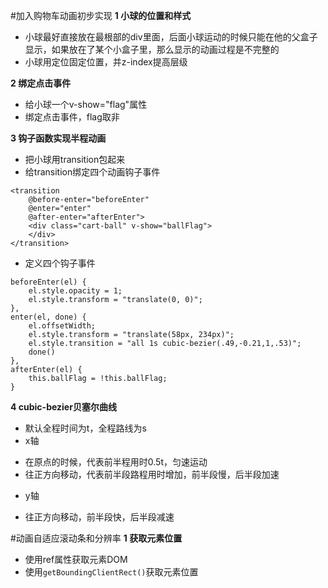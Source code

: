 #加入购物车动画初步实现
**1 小球的位置和样式**
- 小球最好直接放在最根部的div里面，后面小球运动的时候只能在他的父盒子显示，如果放在了某个小盒子里，那么显示的动画过程是不完整的
- 小球用定位固定位置，并z-index提高层级

**2 绑定点击事件**
- 给小球一个v-show="flag"属性
- 绑定点击事件，flag取非

**3 钩子函数实现半程动画**
- 把小球用transition包起来
- 给transition绑定四个动画钩子事件
```
<transition 
    @before-enter="beforeEnter" 
    @enter="enter" 
    @after-enter="afterEnter">
    <div class="cart-ball" v-show="ballFlag">
    </div>
</transition>
```
- 定义四个钩子事件
```
beforeEnter(el) {
    el.style.opacity = 1;
    el.style.transform = "translate(0, 0)";
},
enter(el, done) {
    el.offsetWidth;
    el.style.transform = "translate(58px, 234px)";
    el.style.transition = "all 1s cubic-bezier(.49,-0.21,1,.53)";
    done()
},
afterEnter(el) {
    this.ballFlag = !this.ballFlag;
}
```

**4 cubic-bezier贝塞尔曲线**
- 默认全程时间为t，全程路线为s
- x轴
 + 在原点的时候，代表前半程用时0.5t，匀速运动
 + 往正方向移动，代表前半段路程用时增加，前半段慢，后半段加速
- y轴
 + 往正方向移动，前半段快，后半段减速
 
#动画自适应滚动条和分辨率
**1 获取元素位置**
- 使用ref属性获取元素DOM
- 使用`getBoundingClientRect()`获取元素位置